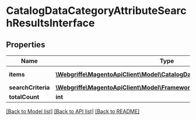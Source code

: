 # CatalogDataCategoryAttributeSearchResultsInterface

## Properties
Name | Type | Description | Notes
------------ | ------------- | ------------- | -------------
**items** | [**\Webgriffe\MagentoApiClient\Model\CatalogDataCategoryAttributeInterface[]**](CatalogDataCategoryAttributeInterface.md) | Attributes list. | 
**searchCriteria** | [**\Webgriffe\MagentoApiClient\Model\FrameworkSearchCriteriaInterface**](FrameworkSearchCriteriaInterface.md) |  | 
**totalCount** | **int** | Total count. | 

[[Back to Model list]](../README.md#documentation-for-models) [[Back to API list]](../README.md#documentation-for-api-endpoints) [[Back to README]](../README.md)


